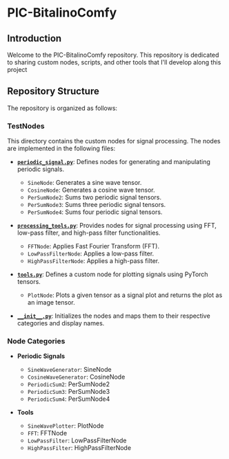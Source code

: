 # PIC-BitalinoComfy

## Introduction

Welcome to the PIC-BitalinoComfy repository. This repository is dedicated to sharing custom nodes, scripts,  and other tools that I'll develop along this project

## Repository Structure

The repository is organized as follows:

### TestNodes

This directory contains the custom nodes for signal processing. The nodes are implemented in the following files:

- **[`periodic_signal.py`](TestNodes/periodic_signal.py)**: Defines nodes for generating and manipulating periodic signals.
  - `SineNode`: Generates a sine wave tensor.
  - `CosineNode`: Generates a cosine wave tensor.
  - `PerSumNode2`: Sums two periodic signal tensors.
  - `PerSumNode3`: Sums three periodic signal tensors.
  - `PerSumNode4`: Sums four periodic signal tensors.

- **[`processing_tools.py`](TestNodes/processing_tools.py)**: Provides nodes for signal processing using FFT, low-pass filter, and high-pass filter functionalities.
  - `FFTNode`: Applies Fast Fourier Transform (FFT).
  - `LowPassFilterNode`: Applies a low-pass filter.
  - `HighPassFilterNode`: Applies a high-pass filter.

- **[`tools.py`](TestNodes/tools.py)**: Defines a custom node for plotting signals using PyTorch tensors.
  - `PlotNode`: Plots a given tensor as a signal plot and returns the plot as an image tensor.

- **[`__init__.py`](TestNodes/__init__.py)**: Initializes the nodes and maps them to their respective categories and display names.

### Node Categories

- **Periodic Signals**
  - `SineWaveGenerator`: SineNode
  - `CosineWaveGenerator`: CosineNode
  - `PeriodicSum2`: PerSumNode2
  - `PeriodicSum3`: PerSumNode3
  - `PeriodicSum4`: PerSumNode4

- **Tools**
  - `SineWavePlotter`: PlotNode
  - `FFT`: FFTNode
  - `LowPassFilter`: LowPassFilterNode
  - `HighPassFilter`: HighPassFilterNode
